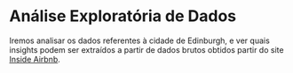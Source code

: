 # Análise Exploratória de Dados
Iremos analisar os dados referentes à cidade de Edinburgh, e ver quais insights podem ser extraídos a partir de dados brutos obtidos partir do site [Inside Airbnb](http://insideairbnb.com/get-the-data.html).